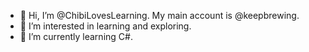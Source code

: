 - 👋 Hi, I’m @ChibiLovesLearning. My main account is @keepbrewing.
- 👀 I’m interested in learning and exploring.
- 🌱 I’m currently learning C#.

<!---
ChibiLovesLearning/ChibiLovesLearning is a ✨ special ✨ repository because its `README.md` (this file) appears on your GitHub profile.
You can click the Preview link to take a look at your changes.
--->
